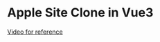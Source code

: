 # Apple Site Clone in Vue3

<a href="https://www.youtube.com/watch?v=kRQbRAJ4-Fs">Video for reference</a>
